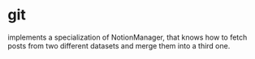 # git


implements a specialization of NotionManager, that knows how to fetch posts from two different datasets and merge them into a third one.
